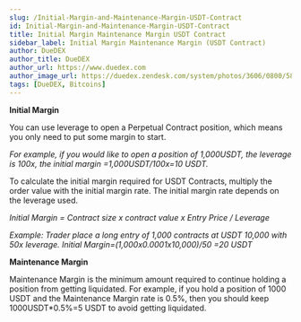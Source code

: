 ```yaml
---
slug: /Initial-Margin-and-Maintenance-Margin-USDT-Contract
id: Initial-Margin-and-Maintenance-Margin-USDT-Contract
title: Initial Margin Maintenance Margin USDT Contract
sidebar_label: Initial Margin Maintenance Margin (USDT Contract)
author: DueDEX
author_title: DueDEX
author_url: https://www.duedex.com
author_image_url: https://duedex.zendesk.com/system/photos/3606/0800/5893/twitter4.png
tags: [DueDEX, Bitcoins]
---
```



**Initial Margin**

You can use leverage to open a Perpetual Contract position, which means you only need to put some margin to start.

_For example, if you would like to open a position of 1,000USDT, the leverage is 100x, the initial margin =1,000USDT/100x=10 USDT._

To calculate the initial margin required for USDT Contracts, multiply the order value with the initial margin rate. The initial margin rate depends on the leverage used.

_Initial Margin = Contract size x contract value x Entry Price / Leverage_

_Example: Trader place a long entry of 1,000 contracts at USDT 10,000 with 50x leverage. Initial Margin=(1,000x0.0001x10,000)/50 =20 USDT_

**Maintenance Margin**

Maintenance Margin is the minimum amount required to continue holding a position from getting liquidated. For example, if you hold a position of 1000 USDT and the Maintenance Margin rate is 0.5%, then you should keep 1000USDT*0.5%=5 USDT to avoid getting liquidated.